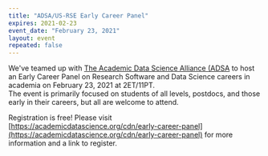 ```yaml
---
title: "ADSA/US-RSE Early Career Panel"
expires: 2021-02-23
event_date: "February 23, 2021"
layout: event
repeated: false
---
```


We've teamed up with [The Academic Data Science Alliance (ADSA](https://academicdatascience.org/) to host an Early Career Panel on Research Software and Data Science careers in academia on February 23, 2021 at 2ET/11PT.  
The event is primarily focused on students of all levels, postdocs, and those early in their careers, but all are welcome to attend.

Registration is free! Please visit [https://academicdatascience.org/cdn/early-career-panel](https://academicdatascience.org/cdn/early-career-panel) for more information and a link to register.
